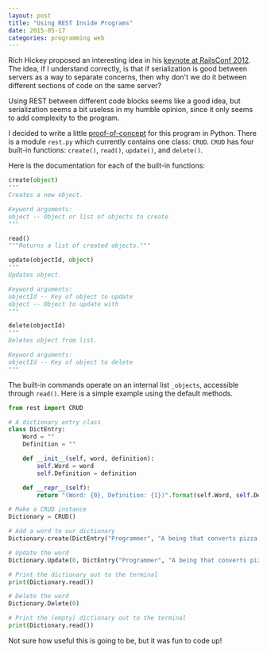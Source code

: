 ```yaml
---
layout: post
title: "Using REST Inside Programs"
date: 2015-05-17
categories: programming web
---
```


Rich Hickey proposed an interesting idea in his [keynote at RailsConf 2012][1].
The idea, if I understand correctly, is that if serialization is good between
servers as a way to separate concerns, then why don't we do it between different
sections of code on the same server?

Using REST between different code blocks seems like a good idea, but serialization seems a bit useless
in my humble opinion, since it only seems to add complexity to the program.

I decided to write a little [proof-of-concept][2] for this program in Python.
There is a module `rest.py` which currently contains one class: `CRUD`. `CRUD`
has four built-in functions: `create()`, `read()`, `update()`, and `delete()`.

Here is the documentation for each of the built-in functions:

~~~python
create(object)
"""
Creates a new object.

Keyword arguments:
object -- Object or list of objects to create
"""

read()
"""Returns a list of created objects."""

update(objectId, object)
"""
Updates object.

Keyword arguments:
objectId -- Key of object to update
object -- Object to update with
"""

delete(objectId)
"""
Deletes object from list.

Keyword arguments:
objectId -- Key of object to delete
"""
~~~

The built-in commands operate on an internal list `_objects`, accessible through
`read()`. Here is a simple example using the default methods.

~~~python
from rest import CRUD

# A dictionary entry class
class DictEntry:
    Word = ""
    Definition = ""

    def __init__(self, word, definition):
        self.Word = word
        self.Definition = definition

    def __repr__(self):
        return "(Word: {0}, Definition: {1})".format(self.Word, self.Definition)

# Make a CRUD instance
Dictionary = CRUD()

# Add a word to our dictionary
Dictionary.create(DictEntry("Programmer", "A being that converts pizza and Coke into crde"))

# Update the word
Dictionary.Update(0, DictEntry("Programmer", "A being that converts pizza and Coke into code")

# Print the dictionary out to the terminal
print(Dictionary.read())

# Delete the word
Dictionary.Delete(0)

# Print the (empty) dictionary out to the terminal
print(Dictionary.read())
~~~

Not sure how useful this is going to be, but it was fun to code up!

  [1]:https://www.youtube.com/watch?v=rI8tNMsozo0
  [2]:https://github.com/flyingfisch/python-rest-poc/commits?author=flyingfisch
